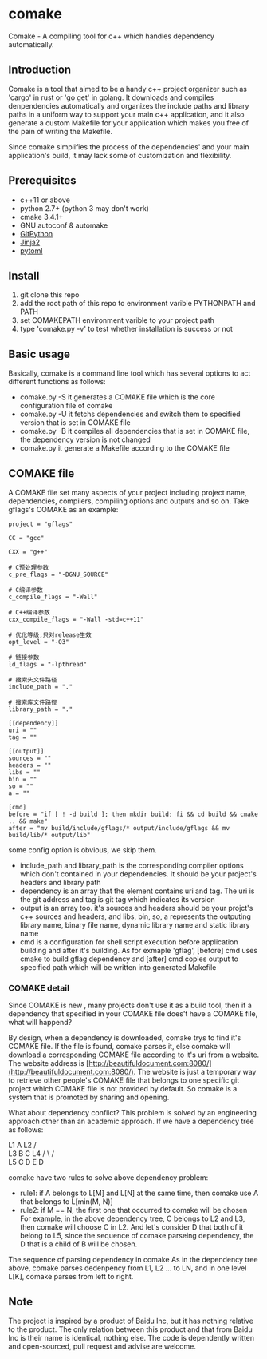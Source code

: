 # comake
Comake - A compiling tool for c++ which handles dependency automatically.

## Introduction
Comake is a tool that aimed to be a handy c++ project organizer such as 'cargo' in rust or 'go get' in golang. It downloads and compiles 
denpendencies automatically and organizes the include paths and library paths in a uniform way to support your main c++ application, and
it also generate a custom Makefile for your application which makes you free of the pain of writing the Makefile.

Since comake simplifies the process of the dependencies' and your main application's build, it may lack some of customization and flexibility.

## Prerequisites
* c++11 or above
* python 2.7+ (python 3 may don't work)
* cmake 3.4.1+
* GNU autoconf & automake
* [GitPython](https://github.com/gitpython-developers/GitPython)
* [Jinja2](http://jinja.pocoo.org/)
* [pytoml](https://github.com/avakar/pytoml)

## Install
1. git clone this repo
2. add the root path of this repo to environment varible PYTHONPATH and PATH
3. set COMAKEPATH environment varible to your project path
4. type 'comake.py -v' to test whether installation is success or not

## Basic usage
Basically, comake is a command line tool which has several options to act different functions as follows:

* comake.py -S
it generates a COMAKE file which is the core configuration file of comake
* comake.py -U
it fetchs dependencies and switch them to specified version that is set in COMAKE file
* comake.py -B
it compiles all dependencies that is set in COMAKE file, the dependency version is not changed
* comake.py
it generate a Makefile according to the COMAKE file

## COMAKE file
A COMAKE file set many aspects of your project including project name, dependencies, compilers, compiling options and outputs and so on.
Take gflags's COMAKE as an example:
```
project = "gflags"

CC = "gcc"

CXX = "g++"

# C预处理参数
c_pre_flags = "-DGNU_SOURCE"

# C编译参数
c_compile_flags = "-Wall"

# C++编译参数
cxx_compile_flags = "-Wall -std=c++11"

# 优化等级,只对release生效
opt_level = "-O3"

# 链接参数
ld_flags = "-lpthread"

# 搜索头文件路径
include_path = "."

# 搜索库文件路径
library_path = "."

[[dependency]]
uri = ""
tag = ""

[[output]]
sources = ""
headers = ""
libs = ""
bin = ""
so = ""
a = ""

[cmd]
before = "if [ ! -d build ]; then mkdir build; fi && cd build && cmake .. && make"
after = "mv build/include/gflags/* output/include/gflags && mv build/lib/* output/lib"
```
some config option is obvious, we skip them. 
* include_path and library_path is the corresponding compiler options which don't contained in your dependencies. It should be your project's headers and library path
* dependency is an array that the element contains uri and tag. The uri is the git address and tag is git tag which indicates its version
* output is an array too. it's sources and headers should be your projct's c++ sources and headers, and libs, bin, so, a represents the outputing
library name, binary file name, dynamic library name and static library name
* cmd is a configuration for shell script execution before application building and after it's building.
As for exmaple 'gflag', [before] cmd uses cmake to build gflag dependency and [after] cmd copies output to specified path which will be written
into generated Makefile

### COMAKE detail

Since COMAKE is new , many projects don't use it as a build tool, then if a dependency that specified in your COMAKE file does't have a COMAKE file, what will happend?

By design, when a dependency is downloaded, comake trys to find it's COMAKE file. If the file is found, comake parses it, else comake will download a corresponding COMAKE file according to it's uri from a website. The website address is [http://beautifuldocument.com:8080/](http://beautifuldocument.com:8080/). 
The website is just a temporary way to retrieve other people's COMAKE file that belongs to one specific git project which COMAKE file is not provided by default. So comake is a system that is promoted by sharing and opening. 

What about dependency conflict?
This problem is solved by an engineering approach other than an academic approach. If we have a dependency tree as follows:

  L1                    A
  L2                  /   \
  L3                 B     C
  L4                / \   /  \
  L5              C    D E    D
  
comake have two rules to solve above dependency problem:
* rule1: if A belongs to L[M] and L[N] at the same time, then comake use A that belongs to L[min(M, N)]
* rule2: if M == N, the first one that occurred to comake will be chosen
For example, in the above dependency tree, C belongs to L2 and L3, then comake will choose C in L2. And let's consider D that both of it belong to L5, since the sequence of comake parseing dependency, the D that is a child of B will be chosen.

The sequence of parsing dependency in comake
As in the dependency tree above, comake parses dedenpency from L1, L2 ... to LN, and in one level L[K], comake parses from left to right.

## Note
The project is inspired by a product of Baidu Inc, but it has nothing relative to the product. The only relation between this product and that from
Baidu Inc is their name is identical, nothing else. The code is dependently written and open-sourced, pull request and advise are welcome.
